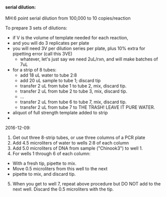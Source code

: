 #### serial dilution:
MH:6 point serial dilution from 100,000 to 10 copies/reaction

To prepare 3 sets of dilutions:
  - if V is the volume of template needed for each reaction,
  - and you will do 3 replicates per plate
  - you will need 3V per dilution series per plate, plus 10% extra for pipetting error (call this 3VE)
    - whatever, let's just say we need 2uL/rxn, and will make batches of 7uL
  - for a strip of 8 tubes:
    - add 18 uL water to tube 2:8
    - add 20 uL sample to tube 1; discard tip
    - transfer 2 uL from tube 1 to tube 2, mix, discard tip.
    - transfer 2 uL from tube 2 to tube 3, mix, discard tip.
    - ...
    - transfer 2 uL from tube 6 to tube 7, mix, discard tip.
    - transfer 2 uL from tube 7 to THE TRASH! LEAVE IT PURE WATER.
  - aliquot of full strength template added to strip
  -

2016-12-09:
1. Get out three 8-strip tubes, or use three columns of a PCR plate
2. Add 4.5 microliters of water to wells 2:8 of each column
3. Add 5.0 microliters of DNA from sample ("Chinook3") to well 1.
4. For wells 1 through 6 of each column:
  - With a fresh tip, pipette to mix.
  - Move 0.5 microliters from this well to the next
  - pipette to mix, and discard tip.
5. When you get to well 7, repeat above procedure but DO NOT add to the next well. Discard the 0.5 microliters with the tip.

